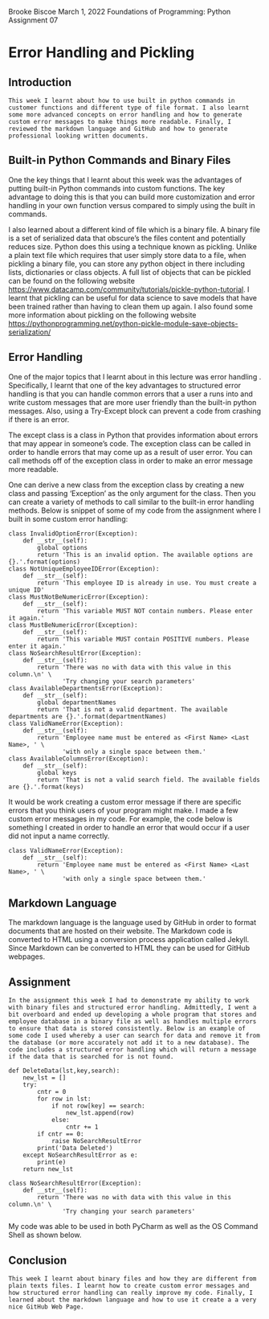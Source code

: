 Brooke Biscoe
March 1, 2022
Foundations of Programming: Python
Assignment 07

# Error Handling and Pickling

## Introduction

	This week I learnt about how to use built in python commands in customer functions and different type of file format. I also learnt some more advanced concepts on error handling and how to generate custom error messages to make things more readable. Finally, I reviewed the markdown language and GitHub and how to generate professional looking written documents.

## Built-in Python Commands and Binary Files

One the key things that I learnt about this week was the advantages of putting built-in Python commands into custom functions. The key advantage to doing this is that you can build more customization and error handling in your own function versus compared to simply using the built in commands. 

I also learned about a different kind of file which is a binary file. A binary file is a set of serialized data that obscure’s the files content and potentially reduces size. Python does this using a technique known as pickling. Unlike a plain text file which requires that user simply store data to a file, when pickling a binary file, you can store any python object in there including lists, dictionaries or class objects. A full list of objects that can be pickled can be found on the following website https://www.datacamp.com/community/tutorials/pickle-python-tutorial. I learnt that pickling can be useful for data science to save models that have been trained rather than having to clean them up again. I also found some more information about pickling on the following website https://pythonprogramming.net/python-pickle-module-save-objects-serialization/


## Error Handling

One of the major topics that I learnt about in this lecture was error handling . Specifically, I learnt that one of the key advantages to structured error handling is that you can handle common errors that a user a runs into and write custom messages that are more user friendly than the built-in python messages. Also, using a Try-Except block can prevent a code from crashing if there is an error. 

The except class is a class in Python that provides information about errors that may appear in someone’s code. The exception class can be called in order to handle errors that may come up as a result of user error.  You can call methods off of the exception class in order to make an error message more readable.

One can derive a new class from the exception class by creating a new class and passing ‘Exception’ as the only argument for the class. Then you can create a variety of methods to call similar to the built-in error handling methods. Below is snippet of some of my code from the assignment where I built in some custom error handling:
```
class InvalidOptionError(Exception):
    def __str__(self):
        global options
        return 'This is an invalid option. The available options are {}.'.format(options)
class NotUniqueEmployeeIDError(Exception):
    def __str__(self):
        return 'This employee ID is already in use. You must create a unique ID'
class MustNotBeNumericError(Exception):
    def __str__(self):
        return 'This variable MUST NOT contain numbers. Please enter it again.'
class MustBeNumericError(Exception):
    def __str__(self):
        return 'This variable MUST contain POSITIVE numbers. Please enter it again.'
class NoSearchResultError(Exception):
    def __str__(self):
        return 'There was no with data with this value in this column.\n' \
               'Try changing your search parameters'
class AvailableDepartmentsError(Exception):
    def __str__(self):
        global departmentNames
        return 'That is not a valid department. The available departments are {}.'.format(departmentNames)
class ValidNameError(Exception):
    def __str__(self):
        return 'Employee name must be entered as <First Name> <Last Name>, ' \
               'with only a single space between them.'
class AvailableColumnsError(Exception):
    def __str__(self):
        global keys
        return 'That is not a valid search field. The available fields are {}.'.format(keys)
```


It would be work creating a custom error message if there are specific errors that you think users of your program might make. I made a few custom error messages in my code. For example, the code below is something I created in order to handle an error that would occur if a user did not input a name correctly.

```
class ValidNameError(Exception):
    def __str__(self):
        return 'Employee name must be entered as <First Name> <Last Name>, ' \
               'with only a single space between them.'
```
 
## Markdown Language

The markdown language is the language used by GitHub in order to format documents that are hosted on their website. The Markdown code is converted to HTML using a conversion process application called Jekyll. Since Markdown can be converted to HTML they can be used for GitHub webpages.

## Assignment
	In the assignment this week I had to demonstrate my ability to work with binary files and structured error handling. Admittedly, I went a bit overboard and ended up developing a whole program that stores and employee database in a binary file as well as handles multiple errors to ensure that data is stored consistently. Below is an example of some code I used whereby a user can search for data and remove it from the database (or more accurately not add it to a new database). The code includes a structured error handling which will return a message if the data that is searched for is not found.

```
def DeleteData(lst,key,search):
    new_lst = []
    try:
        cntr = 0
        for row in lst:
            if not row[key] == search:
                new_lst.append(row)
            else:
                cntr += 1
        if cntr == 0:
            raise NoSearchResultError
        print('Data Deleted')
    except NoSearchResultError as e:
        print(e)
    return new_lst

class NoSearchResultError(Exception):
    def __str__(self):
        return 'There was no with data with this value in this column.\n' \
               'Try changing your search parameters'
```

My code was able to be used in both PyCharm as well as the OS Command Shell as shown below.

 
 
 

## Conclusion

	This week I learnt about binary files and how they are different from plain texts files. I learnt how to create custom error messages and how structured error handling can really improve my code. Finally, I learned about the markdown language and how to use it create a a very nice GitHub Web Page.

